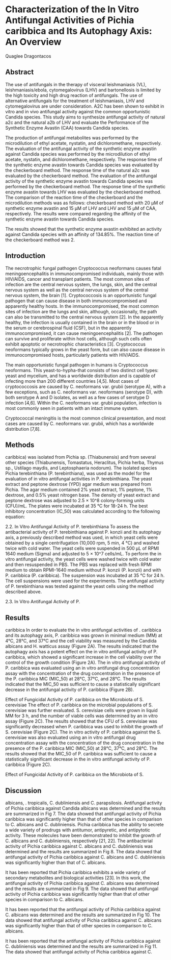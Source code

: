 # Characterization of the In Vitro Antifungal Activities of Pichia caribbica and Its Autophagy Axis: An Overview
Quaglee Dragontacos


## Abstract
The use of antifungals in the therapy of visceral leishmaniasis (VL), leishmaniasis/ebola, cytomegalovirus (LHV) and bartonellosis is limited by the high toxicity and high drug reaction of antifungals. The use of alternative antifungals for the treatment of leishmaniasis, LHV and cytomegalovirus are under consideration. A2C has been shown to exhibit in vitro and in vivo antifungal activity against the common opportunistic Candida species. This study aims to synthesize antifungal activity of natural a2c and the natural a2b of LHV and evaluate the Performance of the Synthetic Enzyme Avastin (CAA) towards Candida species.

The production of antifungal metabolites was performed by the microdilution of ethyl acetate, nystatin, and dichloromethane, respectively. The evaluation of the antifungal activity of the synthetic enzyme avastin against Candida species was performed by the microdilution of ethyl acetate, nystatin, and dichloromethane, respectively. The response time of the synthetic enzyme avastin towards Candida species was evaluated by the checkerboard method. The response time of the natural a2c was evaluated by the checkerboard method. The evaluation of the antifungal activity of the synthetic enzyme avastin towards Candida species was performed by the checkerboard method. The response time of the synthetic enzyme avastin towards LHV was evaluated by the checkerboard method. The comparison of the reaction time of the checkerboard and the microdilution methods was as follows: checkerboard method with 20 µM of synthetic enzyme avastin and 15 µM of LHV and LHV and 15 µM of CAA, respectively. The results were compared regarding the affinity of the synthetic enzyme avastin towards Candida species.

The results showed that the synthetic enzyme avastin exhibited an activity against Candida species with an affinity of 134.85%. The reaction time of the checkerboard method was 2.


## Introduction
The necrotrophic fungal pathogen Cryptococcus neoformans causes fatal meningoencephalitis in immunocompromised individuals, mainly those with HIV/AIDS, cancer and transplant patients. The most common sites of infection are the central nervous system, the lungs, skin, and the central nervous system as well as the central nervous system of the central nervous system, the brain [1]. Cryptococcosis is an opportunistic fungal pathogen that can cause disease in both immunocompromised and apparently healthy hosts. In the immunocompromised, the most common sites of infection are the lungs and skin, although, occasionally, the path can also be transmitted to the central nervous system [2]. In the apparently healthy, the infection is usually contained in the brain or in the blood or in the serum or cerebrospinal fluid (CSF), but in the apparently immunocompromised, it can cause meningoencephalitis [2]. The pathogen can survive and proliferate within host cells, although such cells often exhibit apoptotic or necrotrophic characteristics [3]. Cryptococcus neoformans typically grows in the yeast form, but can also cause disease in immunocompromised hosts, particularly patients with HIV/AIDS.

The main opportunistic fungal pathogen in humans is Cryptococcus neoformans. This yeast-to-hypha-that consists of two distinct cell types: yeast and mycelium, and has a worldwide distribution and is capable of infecting more than 200 different countries [4,5]. Most cases of cryptococcosis are caused by C. neoformans var. grubii (serotype A), with a few exceptions, such as C. neoformans var. neoformans (serotype D), with both serotype A and D isolates, as well as a few cases of serotype D infection [4,6]. Within the C. neoformans var. grubii population, infection is most commonly seen in patients with an intact immune system.

Cryptococcal meningitis is the most common clinical presentation, and most cases are caused by C. neoformans var. grubii, which has a worldwide distribution [7,8].


## Methods
caribbica) was isolated from Pichia sp. (Thiabunensis) and from several other species (Thiabunensis, Tomastatus, Heraclitus, Pichia herba, Thymus sp., Ustilago maydis, and Leptosphaeria nodorum). The isolated species Pichia terebinthiana (P. terebinthiana), was used as the model for the evaluation of in vitro antifungal activities in P. terebinthiana. The yeast extract and peptone dextrose (YPD) agar medium was prepared from Pichia. The agar medium contained 2% yeast extract, 1% peptone, 1% dextrose, and 0.5% yeast nitrogen base. The density of yeast extract and peptone dextrose was adjusted to 2.5 × 10^8 colony-forming units (CFU)/mL. The plates were incubated at 35 °C for 18-24 h. The best inhibitory concentration (IC_50) was calculated according to the following equation:

2.2. In Vitro Antifungal Activity of P. terebinthiana
To assess the antibacterial activity of P. terebinthiana against P. konzii and its autophagy axis, a previously described method was used, in which yeast cells were obtained by a single centrifugation (10,000 rpm, 5 min, 4 °C) and washed twice with cold water. The yeast cells were suspended in 500 µL of RPMI 1640 medium (Sigma) and adjusted to 5 × 10^7 cells/mL. To perform the in vitro antifungal activity, the yeast cells were washed twice with cold water and then resuspended in PBS. The PBS was replaced with fresh RPMI medium to obtain RPMI-1640 medium without P. konzii (P. konzii) and with P. caribbica (P. caribbica). The suspension was incubated at 35 °C for 24 h. The cell suspensions were used for the experiments. The antifungal activity of P. terebinthiana was tested against the yeast cells using the method described above.

2.3. In Vitro Antifungal Activity of P.


## Results
caribbica
In order to evaluate the in vitro antifungal activities of . caribbica and its autophagy axis, P. caribbica was grown in minimal medium (MM) at 4°C, 28°C, and 37°C and the cell viability was measured by the Candida albicans and H. watticus assay (Figure 2A). The results indicated that the autophagy axis has a potent effect on the in vitro antifungal activity of P. caribbica, which showed a significant increase in the cell viability over the control of the growth condition (Figure 2A). The in vitro antifungal activity of P. caribbica was evaluated using an in vitro antifungal drug concentration assay with the concentration of the drug concentration in the presence of the P. caribbica MIC (MIC_50) at 28°C, 37°C, and 28°C. The results indicated that the MIC_50 was sufficient to cause a statistically significant decrease in the antifungal activity of P. caribbica (Figure 2B).

Effect of Fungicidal Activity of P. caribbica on the Microbiota of S. cerevisiae
The effect of P. caribbica on the microbial populations of S. cerevisiae was further evaluated. S. cerevisiae cells were grown in liquid MM for 3 h, and the number of viable cells was determined by an in vitro assay (Figure 2C). The results showed that the CFU of S. cerevisiae was significantly decreased when P. caribbica was used to inhibit the growth of S. cerevisiae (Figure 2C). The in vitro activity of P. caribbica against the S. cerevisiae was also evaluated using an in vitro antifungal drug concentration assay with the concentration of the drug concentration in the presence of the P. caribbica MIC (MIC_50) at 28°C, 37°C, and 28°C. The results showed that the MIC_50 of P. caribbica was sufficient to cause a statistically significant decrease in the in vitro antifungal activity of P. caribbica (Figure 2C).

Effect of Fungicidal Activity of P. caribbica on the Microbiota of S.


## Discussion
albicans, . tropicalis, C. dubliniensis and C. parapsilosis. Antifungal activity of Pichia caribbica against Candida albicans was determined and the results are summarized in Fig 7. The data showed that antifungal activity of Pichia caribbica was significantly higher than that of other species in comparison to C. albicans and C. dubliniensis. Pichia caribbica has the ability to secrete a wide variety of prodrugs with antitumor, antipyretic, and antipytotic activity. These molecules have been demonstrated to inhibit the growth of C. albicans and C. dubliniensis, respectively [21, 22]. The antibacterial activity of Pichia caribbica against C. albicans and C. dubliniensis was determined and the results are summarized in Fig 8. The data showed that antifungal activity of Pichia caribbica against C. albicans and C. dubliniensis was significantly higher than that of C. albicans.

It has been reported that Pichia caribbica exhibits a wide variety of secondary metabolites and biological activities [23]. In this work, the antifungal activity of Pichia caribbica against C. albicans was determined and the results are summarized in Fig 9. The data showed that antifungal activity of Pichia caribbica was significantly higher than that of other species in comparison to C. albicans.

It has been reported that the antifungal activity of Pichia caribbica against C. albicans was determined and the results are summarized in Fig 10. The data showed that antifungal activity of Pichia caribbica against C. albicans was significantly higher than that of other species in comparison to C. albicans.

It has been reported that the antifungal activity of Pichia caribbica against C. dubliniensis was determined and the results are summarized in Fig 11. The data showed that antifungal activity of Pichia caribbica against C.
